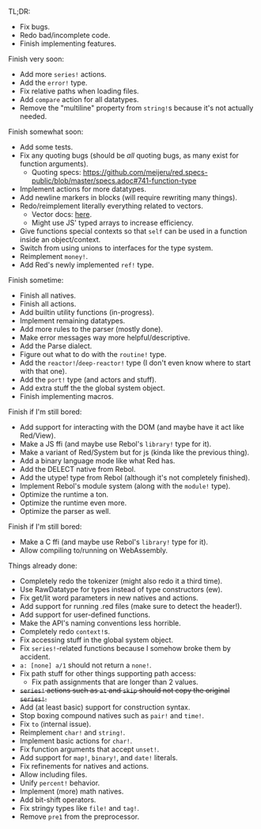 TL;DR:
- Fix bugs.
- Redo bad/incomplete code.
- Finish implementing features.

Finish very soon:
- Add more `series!` actions.
- Add the `error!` type.
- Fix relative paths when loading files.
- Add `compare` action for all datatypes.
- Remove the "multiline" property from `string!`s because it's not actually needed.

Finish somewhat soon:
- Add some tests.
- Fix any quoting bugs (should be *all* quoting bugs, as many exist for function arguments).
	- Quoting specs: https://github.com/meijeru/red.specs-public/blob/master/specs.adoc#741-function-type
- Implement actions for more datatypes.
- Add newline markers in blocks (will require rewriting many things).
- Redo/reimplement literally everything related to vectors.
	- Vector docs: [here](https://github.com/red/red/wiki/%5BDOC%5D-Comparison-of-aggregate-values-%28block%21-vector%21-object%21-hash%21-map%21%29#vector).
	- Might use JS' typed arrays to increase efficiency.
- Give functions special contexts so that `self` can be used in a function inside an object/context.
- Switch from using unions to interfaces for the type system.
- Reimplement `money!`.
- Add Red's newly implemented `ref!` type.

Finish sometime:
- Finish all natives.
- Finish all actions.
- Add builtin utility functions (in-progress).
- Implement remaining datatypes.
- Add more rules to the parser (mostly done).
- Make error messages way more helpful/descriptive.
- Add the Parse dialect.
- Figure out what to do with the `routine!` type.
- Add the `reactor!`/`deep-reactor!` type (I don't even know where to start with that one).
- Add the `port!` type (and actors and stuff).
- Add extra stuff the the global system object.
- Finish implementing macros.

Finish if I'm still bored:
- Add support for interacting with the DOM (and maybe have it act like Red/View).
- Make a JS ffi (and maybe use Rebol's `library!` type for it).
- Make a variant of Red/System but for js (kinda like the previous thing).
- Add a binary language mode like what Red has.
- Add the DELECT native from Rebol.
- Add the utype! type from Rebol (although it's not completely finished).
- Implement Rebol's module system (along with the `module!` type).
- Optimize the runtime a ton.
- Optimize the runtime even more.
- Optimize the parser as well.

Finish if I'm still bored:
- Make a C ffi (and maybe use Rebol's `library!` type for it).
- Allow compiling to/running on WebAssembly.

Things already done:
- Completely redo the tokenizer (might also redo it a third time).
- Use RawDatatype for types instead of type constructors (ew).
- Fix get/lit word parameters in new natives and actions.
- Add support for running .red files (make sure to detect the header!).
- Add support for user-defined functions.
- Make the API's naming conventions less horrible.
- Completely redo `context!`s.
- Fix accessing stuff in the global system object.
- Fix `series!`-related functions because I somehow broke them by accident.
- `a: [none] a/1` should not return a `none!`.
- Fix path stuff for other things supporting path access:
	- Fix path assignments that are longer than 2 values.
- ~~`series!` actions such as `at` and `skip` should not copy the original `series!`.~~
- Add (at least basic) support for construction syntax.
- Stop boxing compound natives such as `pair!` and `time!`.
- Fix `to` (internal issue).
- Reimplement `char!` and `string!`.
- Implement basic actions for `char!`.
- Fix function arguments that accept `unset!`.
- Add support for `map!`, `binary!`, and `date!` literals.
- Fix refinements for natives and actions.
- Allow including files.
- Unify `percent!` behavior.
- Implement (more) math natives.
- Add bit-shift operators.
- Fix stringy types like `file!` and `tag!`.
- Remove `pre1` from the preprocessor.